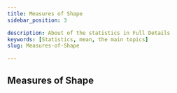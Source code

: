 ```yaml
---
title: Measures of Shape
sidebar_position: 3

description: About of the statistics in Full Details
keywords: [Statistics, mean, the main topics]
slug: Measures-of-Shape

---
```

## Measures of Shape
